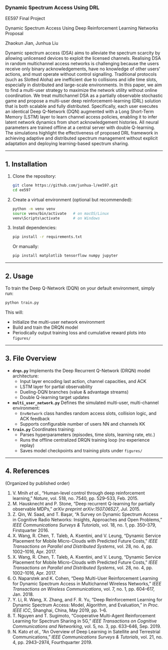 
### Dynamic Spectrum Access Using DRL

EE597 Final Project

Dynamic Spectrum Access Using Deep Reinforcement Learning Networks Proposal

Zhaokun Jian, Junhua Liu

Dynamic spectrum access (DSA) aims to alleviate the spectrum scarcity by allowing unlicensed devices to exploit the licensed channels. Realising DSA in random multichannel access networks is challenging because the users receive only binary acknowledgements, have no knowledge of other users’ actions, and must operate without control signalling. Traditional protocols (such as Slotted Aloha) are inefficient due to collisions and idle time slots, especially in distributed and large-scale environments. In this paper, we aim to find a multi-user strategy to maximize the network utility without online coordination. We treat multichannel DSA as a partially observable stochastic game and propose a multi-user deep reinforcement-learning (DRL) solution that is both scalable and fully distributed. Specifically, each user executes an identical Deep Q-Network (DQN) augmented with a Long Short-Term Memory (LSTM) layer to learn channel access policies, enabling it to infer latent network dynamics from short acknowledgement histories.  All neural parameters are trained offline at a central server with double Q-learning. The simulations highlight the effectiveness of proposed DRL framework in achieving adaptive and distributed spectrum management without explicit adaptation and deploying learning-based spectrum sharing.

---

## 1. Installation

1. Clone the repository:
   ```bash
   git clone https://github.com/junhua-l/ee597.git
   cd ee597

1. Create a virtual environment (optional but recommended):

   ```bash
   python -m venv venv
   source venv/bin/activate   # on macOS/Linux
   venv\Scripts\activate      # on Windows
   ```

2. Install dependencies:

   ```bash
   pip install -r requirements.txt
   ```

   Or manually:

   ```bash
   pip install matplotlib tensorflow numpy jupyter
   ```

------

## 2. Usage

To train the Deep Q-Network (DQN) on your default environment, simply run:

```bash
python train.py
```

This will:

- Initialize the multi-user network environment
- Build and train the DRQN model
- Periodically output training loss and cumulative reward plots into `figures/`

------

## 3. File Overview

- **`drqn.py`**
   Implements the Deep Recurrent Q-Network (DRQN) model architecture:
  - Input layer encoding last action, channel capacities, and ACK
  - LSTM layer for partial observability
  - Dueling-DQN branches (value & advantage streams)
  - Double Q-learning target updates 
- **`multi_user_network.py`**
   Defines the simulated multi-user, multi-channel environment:
  - `EnvNetwork` class handles random access slots, collision logic, and ACK feedback
  - Supports configurable number of users NN and channels KK
- **`train.py`**
   Coordinates training:
  - Parses hyperparameters (episodes, time slots, learning rate, etc.)
  - Runs the offline centralized DRQN training loop (no experience replay)
  - Saves model checkpoints and training plots under `figures/`

------

## 4. References 
(Organized by published order)

1. V. Mnih *et al.*, “Human-level control through deep reinforcement learning,” *Nature*, vol. 518, no. 7540, pp. 529–533, Feb. 2015.  
2. M. Hausknecht and P. Stone, “Deep recurrent Q-learning for partially observable MDPs,” *arXiv preprint arXiv:1507.06527*, Jul. 2015.
3. Z. Qin, W. Saad, and T. Başar, “A Survey on Dynamic Spectrum Access in Cognitive Radio Networks: Insights, Approaches and Open Problems,” *IEEE Communications Surveys & Tutorials*, vol. 18, no. 1, pp. 350–379, Firstquarter 2016.
4. X. Wang, R. Chen, T. Taleb, A. Ksentini, and V. Leung, “Dynamic Service Placement for Mobile Micro-Clouds with Predicted Future Costs,” *IEEE Transactions on Parallel and Distributed Systems*, vol. 28, no. 4, pp. 1002–1016, Apr. 2017.  
5. X. Wang, R. Chen, T. Taleb, A. Ksentini, and V. Leung, “Dynamic Service Placement for Mobile Micro-Clouds with Predicted Future Costs,” *IEEE Transactions on Parallel and Distributed Systems*, vol. 28, no. 4, pp. 1002–1016, Apr. 2017.      
6. O. Naparstek and K. Cohen, “Deep Multi-User Reinforcement Learning for Dynamic Spectrum Access in Multichannel Wireless Networks,” *IEEE Transactions on Wireless Communications*, vol. 7, no. 1, pp. 604–617, Jan. 2018.   
7. Y. Li, R. Wang, X. Zhang, and F. R. Yu, “Deep Reinforcement Learning for Dynamic Spectrum Access: Model, Algorithm, and Evaluation,” in *Proc. IEEE ICC*, Shanghai, China, May 2019, pp. 1–6.  
8. T. Nguyen and T. Sugimoto, “Cooperative Multi-Agent Reinforcement Learning for Spectrum Sharing in 5G,” *IEEE Transactions on Cognitive Communications and Networking*, vol. 5, no. 3, pp. 633–646, Sep. 2019.  
9. N. Kato *et al.*, “An Overview of Deep Learning in Satellite and Terrestrial Communications,” *IEEE Communications Surveys & Tutorials*, vol. 21, no. 4, pp. 2943–2974, Fourthquarter 2019.  

